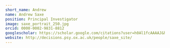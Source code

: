 ```yaml
---
short_name: Andrew
name: Andrew Saxe
position: Principal Investigator
image: saxe_portrait_250.jpg
orcid: 0000-0002-9831-8812
googlescholar: https://scholar.google.com/citations?user=h0Al1fcAAAAJ&hl=en
website: http://decisions.psy.ox.ac.uk/people/saxe_site/
---
```


